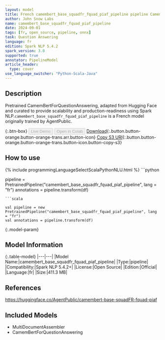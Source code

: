 ```yaml
---
layout: model
title: French camembert_base_squadfr_fquad_piaf_pipeline pipeline CamemBertForQuestionAnswering from AgentPublic
author: John Snow Labs
name: camembert_base_squadfr_fquad_piaf_pipeline
date: 2024-09-01
tags: [fr, open_source, pipeline, onnx]
task: Question Answering
language: fr
edition: Spark NLP 5.4.2
spark_version: 3.0
supported: true
annotator: PipelineModel
article_header:
  type: cover
use_language_switcher: "Python-Scala-Java"
---
```


## Description

Pretrained CamemBertForQuestionAnswering, adapted from Hugging Face and curated to provide scalability and production-readiness using Spark NLP.`camembert_base_squadfr_fquad_piaf_pipeline` is a French model originally trained by AgentPublic.

{:.btn-box}
<button class="button button-orange" disabled>Live Demo</button>
<button class="button button-orange" disabled>Open in Colab</button>
[Download](https://s3.amazonaws.com/auxdata.johnsnowlabs.com/public/models/camembert_base_squadfr_fquad_piaf_pipeline_fr_5.4.2_3.0_1725162078947.zip){:.button.button-orange.button-orange-trans.arr.button-icon}
[Copy S3 URI](s3://auxdata.johnsnowlabs.com/public/models/camembert_base_squadfr_fquad_piaf_pipeline_fr_5.4.2_3.0_1725162078947.zip){:.button.button-orange.button-orange-trans.button-icon.button-copy-s3}

## How to use



<div class="tabs-box" markdown="1">
{% include programmingLanguageSelectScalaPythonNLU.html %}
```python

pipeline = PretrainedPipeline("camembert_base_squadfr_fquad_piaf_pipeline", lang = "fr")
annotations =  pipeline.transform(df)   

```
```scala

val pipeline = new PretrainedPipeline("camembert_base_squadfr_fquad_piaf_pipeline", lang = "fr")
val annotations = pipeline.transform(df)

```
</div>

{:.model-param}
## Model Information

{:.table-model}
|---|---|
|Model Name:|camembert_base_squadfr_fquad_piaf_pipeline|
|Type:|pipeline|
|Compatibility:|Spark NLP 5.4.2+|
|License:|Open Source|
|Edition:|Official|
|Language:|fr|
|Size:|411.3 MB|

## References

https://huggingface.co/AgentPublic/camembert-base-squadFR-fquad-piaf

## Included Models

- MultiDocumentAssembler
- CamemBertForQuestionAnswering
